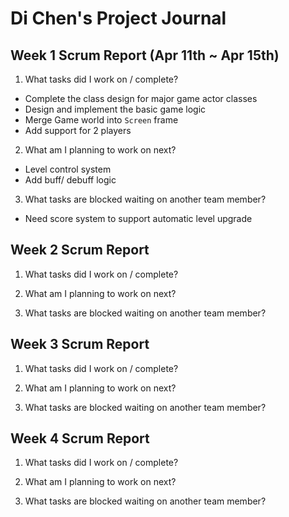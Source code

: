 # Di Chen's Project Journal

## Week 1 Scrum Report (Apr 11th ~ Apr 15th)
1. What tasks did I work on / complete?
- Complete the class design for major game actor classes
- Design and implement the basic game logic
- Merge Game world into `Screen` frame
- Add support for 2 players 
2. What am I planning to work on next?
- Level control system
- Add buff/ debuff logic
3. What tasks are blocked waiting on another team member?
- Need score system to support automatic level upgrade

## Week 2 Scrum Report
1. What tasks did I work on / complete?

2. What am I planning to work on next?

3. What tasks are blocked waiting on another team member?


## Week 3 Scrum Report
1. What tasks did I work on / complete?

2. What am I planning to work on next?

3. What tasks are blocked waiting on another team member?


## Week 4 Scrum Report
1. What tasks did I work on / complete?

2. What am I planning to work on next?

3. What tasks are blocked waiting on another team member?

